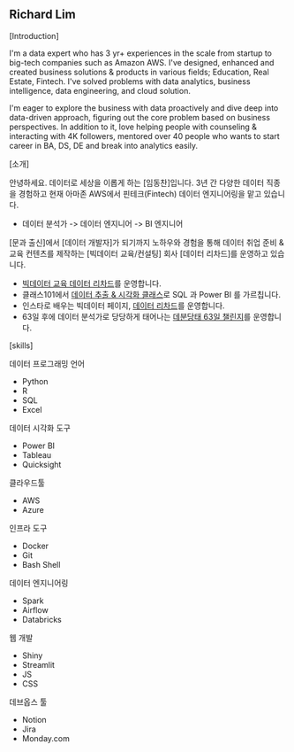## Richard Lim

[Introduction]

I'm a data expert who has 3 yr+ experiences in the scale from startup to big-tech companies such as Amazon AWS. I've designed, enhanced and created business solutions & products in various fields; Education, Real Estate, Fintech. I've solved problems with data analytics, business intelligence, data engineering, and cloud solution.

I'm eager to explore the business with data proactively and dive deep into data-driven approach, figuring out the core problem based on business perspectives. In addition to it, love helping people with counseling & interacting with 4K followers, mentored over 40 people who wants to start career in BA, DS, DE and break into analytics easily.

[소개]

안녕하세요. 데이터로 세상을 이롭게 하는 [임동찬]입니다.
3년 간 다양한 데이터 직종을 경험하고 현재 아마존 AWS에서 핀테크(Fintech) 데이터 엔지니어링을 맡고 있습니다.

- 데이터 분석가 -> 데이터 엔지니어 -> BI 엔지니어

[문과 출신]에서 [데이터 개발자]가 되기까지 노하우와 경험을 통해 데이터 취업 준비 & 교육 컨텐츠를 제작하는 
[빅데이터 교육/컨설팅] 회사 [데이터 리차드]를 운영하고 있습니다.

- [빅데이터 교육 데이터 리차드](https://datarichard.liveklass.com/)를 운영합니다. 
- 클래스101에서 [데이터 추출 & 시각화 클래스](https://class101.net/ko/products/yse7gv1a8lmuLKa9v9sX)로 SQL 과 Power BI 를 가르칩니다.
- 인스타로 배우는 빅데이터 페이지, [데이터 리차드](https://www.instagram.com/data_richard/)를 운영합니다.
- 63일 후에 데이터 분석가로 당당하게 태어나는 [데분당태 63일 챌린지](https://datarichard.notion.site/DBDT-Challenge-05207df60cda465eac6cf478d3203231)를 운영합니다.

[skills]

데이터 프로그래밍 언어
- Python
- R
- SQL
- Excel

데이터 시각화 도구
- Power BI
- Tableau
- Quicksight

클라우드툴
- AWS
- Azure

인프라 도구
- Docker
- Git
- Bash Shell

데이터 엔지니어링
- Spark
- Airflow
- Databricks

웹 개발
- Shiny
- Streamlit
- JS
- CSS

데브옵스 툴
- Notion
- Jira
- Monday.com
